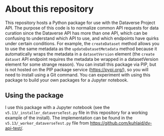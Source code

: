 # About this repository

This repository hosts a Python package for use with the Dataverse Project API. The purpose of this code is to normalize common API requests for data curation since the Dataverse API has more than one API, which can be confusing to understand which API to use, and which endpoints have quirks under certain conditions. For example, the `createDataset` method allows you to use the same metadata as the `updateDatasetMetadata` method because it automatically wraps the metadata in a `datasetVersion` element (the `create dataset` API endpoint requires the metadata be wrapped in a datasetVersion element for some strange reason).
You can install this package via PIP, but is not hosted on the PIP package service (https://pypi.org/), so you will need to install using a Git command. You can experiment with using this package to build your own packages for a Jupyter notebook.

## Using the package
I use this package with a Jupyter notebook (see the `v5.13/_installer_dataverseTest.py` file in this repository for a working example of the install). The implementation can be found in the `v5.13/_worker_dataverseTest.py` file from https://github.com/kuhlaid/dv-api-test/.